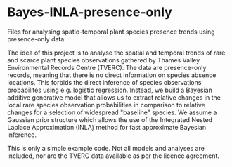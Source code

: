 # Bayes-INLA-presence-only
Files for analysing spatio-temporal plant species presence trends using presence-only data.

The idea of this project is to analyse the spatial and temporal trends of rare and scarce plant species observations gathered by Thames Valley Environmental Records Centre (TVERC). The data are presence-only records, meaning that there is no direct information on species absence locations. This forbids the direct inference of species observations probabilites using e.g. logistic regression. Instead, we build a Bayesian additive generative model that allows us to extract relative changes in the local rare species observation probabilities in comparison to relative changes for a selection of widespread "baseline" species. We assume a Gaussian prior structure which allows the use of the Integrated Nested Laplace Approximation (INLA) method for fast approximate Bayesian inference.

This is only a simple example code. Not all models and analyses are included, nor are the TVERC data available as per the licence agreement.
